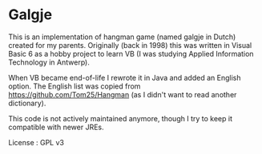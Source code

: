 # Galgje

This is an implementation of hangman game (named galgje in Dutch) created for my parents.
Originally (back in 1998) this was written  in Visual Basic 6 as a hobby project to learn VB (I was studying Applied Information Technology in Antwerp).


When VB became end-of-life  I rewrote it in Java and added an English option.
The English list was copied from https://github.com/Tom25/Hangman  (as I didn't want to read another dictionary).

This code is not actively maintained anymore, though I try to keep it compatible with newer JREs.


License : GPL v3